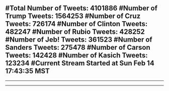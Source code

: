 #Total Number of Tweets: 4101886 
#Number of Trump Tweets: 1564253
#Number of Cruz Tweets: 726174
#Number of Clinton Tweets: 482247
#Number of Rubio Tweets: 428252
#Number of Jeb! Tweets: 361523
#Number of Sanders Tweets: 275478
#Number of Carson Tweets: 142428
#Number of Kasich Tweets: 123234
#Current Stream Started at Sun Feb 14 17:43:35 MST
---
---
---
